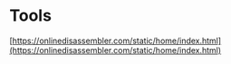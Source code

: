 # Tools

[https://onlinedisassembler.com/static/home/index.html](https://onlinedisassembler.com/static/home/index.html)

